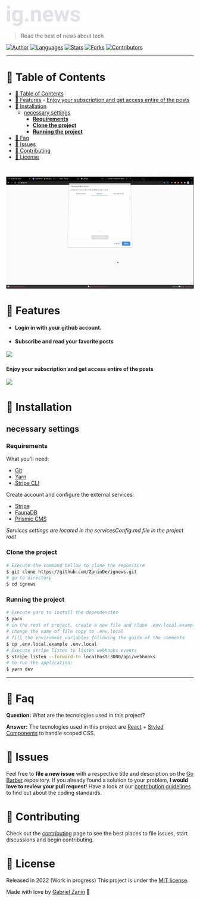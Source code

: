 <p align="left">
   <img src="public/images/logo.svg" width="200"/>
</p>


> Read the best of news about tech
> 
[![Author](https://img.shields.io/badge/author-ZaninDe-ff9000?style=flat-square)](https://github.com/ZaninDe)
[![Languages](https://img.shields.io/github/languages/count/ZaninDe/ignews?color=%23ff9000&style=flat-square)](#)
[![Stars](https://img.shields.io/github/stars/ZaninDe/ignews?color=ff9000&style=flat-square)](https://github.com/ZaninDe/ignews/stargazers)
[![Forks](https://img.shields.io/github/forks/ZaninDe/ignews?color=%23ff9000&style=flat-square)](https://github.com/ZaninDe/ignews/network/members)
[![Contributors](https://img.shields.io/github/contributors/ZaninDe/ignews?color=ff9000&style=flat-square)](https://github.com/ZaninDe/ignews/graphs/contributors)

---

# :pushpin: Table of Contents

- [:pushpin: Table of Contents](#pushpin-table-of-contents)
- [:rocket: Features](#rocket-features)
      - [Enjoy your subscription and get access entire of the posts](#enjoy-your-subscription-and-get-access-entire-of-the-posts)
- [:construction_worker: Installation](#construction_worker-installation)
  - [necessary settings](#necessary-settings)
    - [**Requirements**](#requirements)
    - [**Clone the project**](#clone-the-project)
    - [**Running the project**](#running-the-project)
- [:postbox: Faq](#postbox-faq)
- [:bug: Issues](#bug-issues)
- [:tada: Contributing](#tada-contributing)
- [:closed_book: License](#closed_book-license)

<br />
<p align="center"><img src=".github/auth.gif" height="300px"/></p>

# :rocket: Features

* #### Login in with your github account.
* #### Subscribe and read your favorite posts


<img src=".github/payment.gif" height="250px" />

#### Enjoy your subscription and get access entire of the posts

<img src=".github/subscription.gif" height="250px">


# :construction_worker: Installation

## necessary settings

### **Requirements**

What you'll need:

- [Git](https://git-scm.com/)
- [Yarn](https://classic.yarnpkg.com)
- [Stripe CLI](https://stripe.com/docs/stripe-cli)

Create account and configure the external services:

- [Stripe](https://stripe.com/)
- [FaunaDB](https://fauna.com/)
- [Prismic CMS](https://prismic.io/)

*Services settings are located in the servicesConfig.md file in the project root*

### **Clone the project**

```bash
# Execute the command bellow to clone the repositore
$ git clone https://github.com/ZaninDe/ignews.git
# go to directory
$ cd ignews
```

### **Running the project**

```bash
# Execute yarn to install the dependencies
$ yarn
# in the root of project, create a new file and clone .env.local.example
# change the name of file copy to .env.local
# fill the enviroment variables following the guide of the comments
$ cp .env.local.example .env.local
# Execute stripe listen to listen webhooks events
$ stripe listen --forward-to localhost:3000/api/webhooks 
# to run the application:
$ yarn dev
```

---



# :postbox: Faq

**Question:** What are the tecnologies used in this project?

**Answer:** The tecnologies used in this project are [React](https://pt-br.reactjs.org/) + [Styled Components](https://styled-components.com/) to handle scoped CSS.

# :bug: Issues

Feel free to **file a new issue** with a respective title and description on the [Go Barber](https://github.com/ZaninDe/ignews/issues) repository. If you already found a solution to your problem, **I would love to review your pull request**! Have a look at our [contribution guidelines](https://github.com/ZaninDe/ignews/blob/master/CONTRIBUTING.md) to find out about the coding standards.

# :tada: Contributing

Check out the [contributing](https://github.com/ZaninDe/ignews/blob/master/CONTRIBUTING.md) page to see the best places to file issues, start discussions and begin contributing.

# :closed_book: License

Released in 2022 (Work in progress)
This project is under the [MIT license](https://github.com/ZaninDe/ignews/master/LICENSE).

Made with love by [Gabriel Zanin](https://github.com/ZaninDe) 🚀